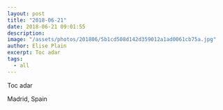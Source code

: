 ```yaml
---
layout: post
title: "2018-06-21"
date: 2018-06-21 09:01:55
description: 
image: "/assets/photos/201806/5b1cd508d142d359012a1ad0061cb75a.jpg"
author: Elise Plain
excerpt: Toc adar
tags: 
  - all
---
```


Toc adar
<p></p>
Madrid, Spain